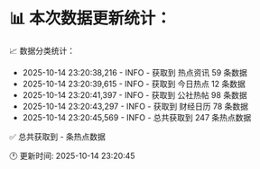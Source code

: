📊 本次数据更新统计：
==========================

📈 数据分类统计：
- 2025-10-14 23:20:38,216 - INFO - 获取到 热点资讯 59 条数据
- 2025-10-14 23:20:39,615 - INFO - 获取到 今日热点 12 条数据
- 2025-10-14 23:20:41,397 - INFO - 获取到 公社热帖 98 条数据
- 2025-10-14 23:20:43,297 - INFO - 获取到 财经日历 78 条数据
- 2025-10-14 23:20:45,569 - INFO - 总共获取到 247 条热点数据

✅ 总共获取到 - 条热点数据

🕐 更新时间: 2025-10-14 23:20:45
